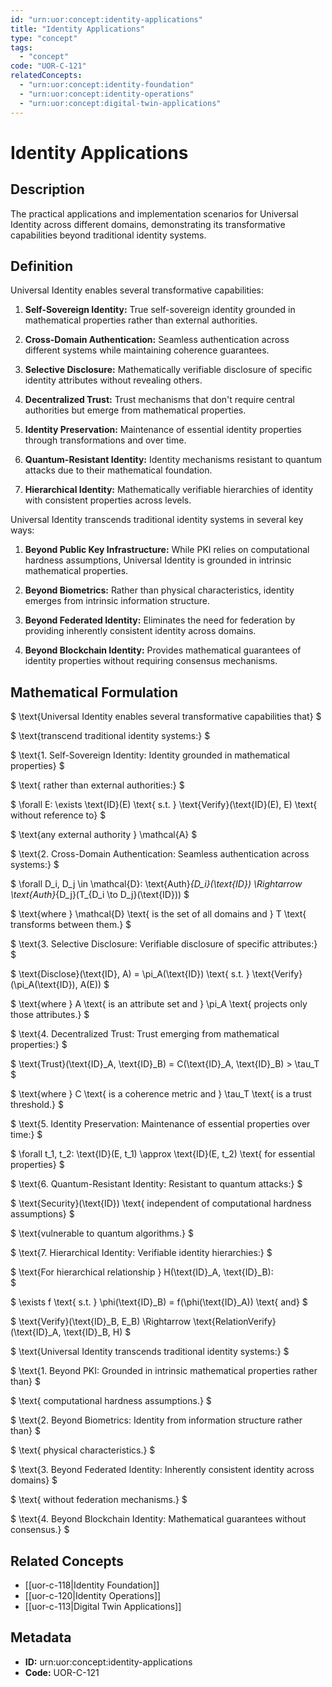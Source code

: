 ```yaml
---
id: "urn:uor:concept:identity-applications"
title: "Identity Applications"
type: "concept"
tags:
  - "concept"
code: "UOR-C-121"
relatedConcepts:
  - "urn:uor:concept:identity-foundation"
  - "urn:uor:concept:identity-operations"
  - "urn:uor:concept:digital-twin-applications"
---
```


# Identity Applications

## Description

The practical applications and implementation scenarios for Universal Identity across different domains, demonstrating its transformative capabilities beyond traditional identity systems.

## Definition

Universal Identity enables several transformative capabilities:

1. **Self-Sovereign Identity:** True self-sovereign identity grounded in mathematical properties rather than external authorities.

2. **Cross-Domain Authentication:** Seamless authentication across different systems while maintaining coherence guarantees.

3. **Selective Disclosure:** Mathematically verifiable disclosure of specific identity attributes without revealing others.

4. **Decentralized Trust:** Trust mechanisms that don't require central authorities but emerge from mathematical properties.

5. **Identity Preservation:** Maintenance of essential identity properties through transformations and over time.

6. **Quantum-Resistant Identity:** Identity mechanisms resistant to quantum attacks due to their mathematical foundation.

7. **Hierarchical Identity:** Mathematically verifiable hierarchies of identity with consistent properties across levels.

Universal Identity transcends traditional identity systems in several key ways:

1. **Beyond Public Key Infrastructure:** While PKI relies on computational hardness assumptions, Universal Identity is grounded in intrinsic mathematical properties.

2. **Beyond Biometrics:** Rather than physical characteristics, identity emerges from intrinsic information structure.

3. **Beyond Federated Identity:** Eliminates the need for federation by providing inherently consistent identity across domains.

4. **Beyond Blockchain Identity:** Provides mathematical guarantees of identity properties without requiring consensus mechanisms.

## Mathematical Formulation

$
\text{Universal Identity enables several transformative capabilities that}
$

$
\text{transcend traditional identity systems:}
$

$
\text{1. Self-Sovereign Identity: Identity grounded in mathematical properties}
$

$
\text{   rather than external authorities:}
$

$
\forall E: \exists \text{ID}(E) \text{ s.t. } \text{Verify}(\text{ID}(E), E) \text{ without reference to}
$

$
\text{any external authority } \mathcal{A}
$

$
\text{2. Cross-Domain Authentication: Seamless authentication across systems:}
$

$
\forall D_i, D_j \in \mathcal{D}: \text{Auth}_{D_i}(\text{ID}) \Rightarrow \text{Auth}_{D_j}(T_{D_i \to D_j}(\text{ID}))
$

$
\text{where } \mathcal{D} \text{ is the set of all domains and } T \text{ transforms between them.}
$

$
\text{3. Selective Disclosure: Verifiable disclosure of specific attributes:}
$

$
\text{Disclose}(\text{ID}, A) = \pi_A(\text{ID}) \text{ s.t. } \text{Verify}(\pi_A(\text{ID}), A(E))
$

$
\text{where } A \text{ is an attribute set and } \pi_A \text{ projects only those attributes.}
$

$
\text{4. Decentralized Trust: Trust emerging from mathematical properties:}
$

$
\text{Trust}(\text{ID}_A, \text{ID}_B) = C(\text{ID}_A, \text{ID}_B) > \tau_T
$

$
\text{where } C \text{ is a coherence metric and } \tau_T \text{ is a trust threshold.}
$

$
\text{5. Identity Preservation: Maintenance of essential properties over time:}
$

$
\forall t_1, t_2: \text{ID}(E, t_1) \approx \text{ID}(E, t_2) \text{ for essential properties}
$

$
\text{6. Quantum-Resistant Identity: Resistant to quantum attacks:}
$

$
\text{Security}(\text{ID}) \text{ independent of computational hardness assumptions}
$

$
\text{vulnerable to quantum algorithms.}
$

$
\text{7. Hierarchical Identity: Verifiable identity hierarchies:}
$

$
\text{For hierarchical relationship } H(\text{ID}_A, \text{ID}_B):\
$

$
\exists f \text{ s.t. } \phi(\text{ID}_B) = f(\phi(\text{ID}_A)) \text{ and}
$

$
\text{Verify}(\text{ID}_B, E_B) \Rightarrow \text{RelationVerify}(\text{ID}_A, \text{ID}_B, H)
$

$
\text{Universal Identity transcends traditional identity systems:}
$

$
\text{1. Beyond PKI: Grounded in intrinsic mathematical properties rather than}
$

$
\text{   computational hardness assumptions.}
$

$
\text{2. Beyond Biometrics: Identity from information structure rather than}
$

$
\text{   physical characteristics.}
$

$
\text{3. Beyond Federated Identity: Inherently consistent identity across domains}
$

$
\text{   without federation mechanisms.}
$

$
\text{4. Beyond Blockchain Identity: Mathematical guarantees without consensus.}
$

## Related Concepts

- [[uor-c-118|Identity Foundation]]
- [[uor-c-120|Identity Operations]]
- [[uor-c-113|Digital Twin Applications]]

## Metadata

- **ID:** urn:uor:concept:identity-applications
- **Code:** UOR-C-121
